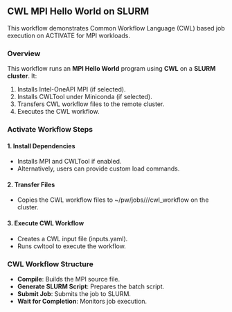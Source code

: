 ## CWL MPI Hello World on SLURM
This workflow demonstrates Common Workflow Language (CWL) based job execution on ACTIVATE for MPI workloads.

### Overview
This workflow runs an **MPI Hello World** program using **CWL** on a **SLURM cluster**. It:
1. Installs Intel-OneAPI MPI (if selected).
2. Installs CWLTool under Miniconda (if selected).
3. Transfers CWL workflow files to the remote cluster.
4. Executes the CWL workflow.

### Activate Workflow Steps

#### 1. Install Dependencies
- Installs MPI and CWLTool if enabled.
- Alternatively, users can provide custom load commands.

#### 2. Transfer Files
- Copies the CWL workflow files to ~/pw/jobs/<workflow-name>/<job-number>/cwl_workflow on the cluster.

#### 3. Execute CWL Workflow
- Creates a CWL input file (inputs.yaml).
- Runs cwltool to execute the workflow.

### CWL Workflow Structure
- **Compile**: Builds the MPI source file.
- **Generate SLURM Script**: Prepares the batch script.
- **Submit Job**: Submits the job to SLURM.
- **Wait for Completion**: Monitors job execution.